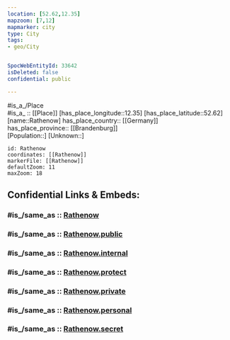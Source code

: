 ```yaml
---
location: [52.62,12.35] 
mapzoom: [7,12] 
mapmarker: city 
type: City
tags:
- geo/City


SpocWebEntityId: 33642
isDeleted: false
confidential: public

---
```

#is_a_/Place  
#is_a_ :: [[Place]] 
[has_place_longitude::12.35] 
[has_place_latitude::52.62] 
[name::Rathenow] 
has_place_country:: [[Germany]]  
has_place_province:: [[Brandenburg]]  
[Population::] 
[Unknown::] 


```leaflet
id: Rathenow
coordinates: [[Rathenow]] 
markerFile: [[Rathenow]] 
defaultZoom: 11 
maxZoom: 18
```


## Confidential Links & Embeds: 

### #is_/same_as :: [Rathenow](/_Standards/Earth/Continent/Europe/Europe~Central/Germany/Germany~East/Brandenburg/counties~Brandenburg/Havelland/cities~Havelland/Rathenow.md) 

### #is_/same_as :: [Rathenow.public](/_public/Earth/Continent/Europe/Europe~Central/Germany/Germany~East/Brandenburg/counties~Brandenburg/Havelland/cities~Havelland/Rathenow.public.md) 

### #is_/same_as :: [Rathenow.internal](/_internal/Earth/Continent/Europe/Europe~Central/Germany/Germany~East/Brandenburg/counties~Brandenburg/Havelland/cities~Havelland/Rathenow.internal.md) 

### #is_/same_as :: [Rathenow.protect](/_protect/Earth/Continent/Europe/Europe~Central/Germany/Germany~East/Brandenburg/counties~Brandenburg/Havelland/cities~Havelland/Rathenow.protect.md) 

### #is_/same_as :: [Rathenow.private](/_private/Earth/Continent/Europe/Europe~Central/Germany/Germany~East/Brandenburg/counties~Brandenburg/Havelland/cities~Havelland/Rathenow.private.md) 

### #is_/same_as :: [Rathenow.personal](/_personal/Earth/Continent/Europe/Europe~Central/Germany/Germany~East/Brandenburg/counties~Brandenburg/Havelland/cities~Havelland/Rathenow.personal.md) 

### #is_/same_as :: [Rathenow.secret](/_secret/Earth/Continent/Europe/Europe~Central/Germany/Germany~East/Brandenburg/counties~Brandenburg/Havelland/cities~Havelland/Rathenow.secret.md)

